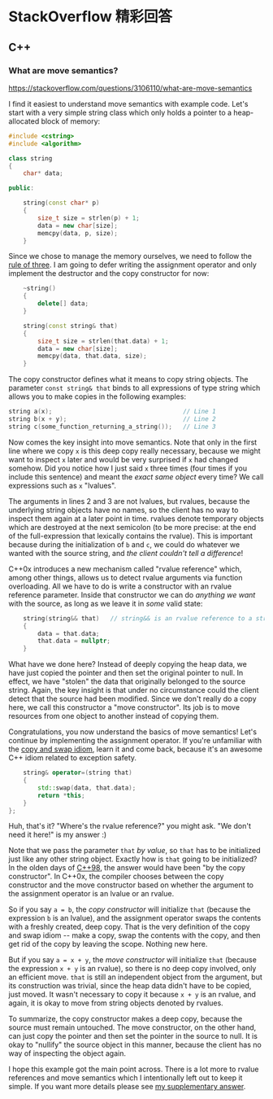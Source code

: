 # StackOverflow 精彩回答

## C++

### What are move semantics?

https://stackoverflow.com/questions/3106110/what-are-move-semantics

I find it easiest to understand move semantics with example code. Let's start with a very simple string class which only holds a pointer to a heap-allocated block of memory:

```cpp
#include <cstring>
#include <algorithm>

class string
{
    char* data;

public:

    string(const char* p)
    {
        size_t size = strlen(p) + 1;
        data = new char[size];
        memcpy(data, p, size);
    }
```

Since we chose to manage the memory ourselves, we need to follow the [rule of three](http://en.wikipedia.org/wiki/Rule_of_three_%28C++_programming%29). I am going to defer writing the assignment operator and only implement the destructor and the copy constructor for now:

```cpp
    ~string()
    {
        delete[] data;
    }

    string(const string& that)
    {
        size_t size = strlen(that.data) + 1;
        data = new char[size];
        memcpy(data, that.data, size);
    }
```

The copy constructor defines what it means to copy string objects. The parameter `const string& that` binds to all expressions of type string which allows you to make copies in the following examples:

```cpp
string a(x);                                    // Line 1
string b(x + y);                                // Line 2
string c(some_function_returning_a_string());   // Line 3
```

Now comes the key insight into move semantics. Note that only in the first line where we copy `x` is this deep copy really necessary, because we might want to inspect `x` later and would be very surprised if `x` had changed somehow. Did you notice how I just said `x` three times (four times if you include this sentence) and meant the *exact same object* every time? We call expressions such as `x` "lvalues".

The arguments in lines 2 and 3 are not lvalues, but rvalues, because the underlying string objects have no names, so the client has no way to inspect them again at a later point in time. rvalues denote temporary objects which are destroyed at the next semicolon (to be more precise: at the end of the full-expression that lexically contains the rvalue). This is important because during the initialization of `b` and `c`, we could do whatever we wanted with the source string, and *the client couldn't tell a difference*!

C++0x introduces a new mechanism called "rvalue reference" which, among other things, allows us to detect rvalue arguments via function overloading. All we have to do is write a constructor with an rvalue reference parameter. Inside that constructor we can do *anything we want* with the source, as long as we leave it in *some* valid state:

```cpp
    string(string&& that)   // string&& is an rvalue reference to a string
    {
        data = that.data;
        that.data = nullptr;
    }
```

What have we done here? Instead of deeply copying the heap data, we have just copied the pointer and then set the original pointer to null. In effect, we have "stolen" the data that originally belonged to the source string. Again, the key insight is that under no circumstance could the client detect that the source had been modified. Since we don't really do a copy here, we call this constructor a "move constructor". Its job is to move resources from one object to another instead of copying them.

Congratulations, you now understand the basics of move semantics! Let's continue by implementing the assignment operator. If you're unfamiliar with the [copy and swap idiom](https://stackoverflow.com/questions/3279543/what-is-the-copy-and-swap-idiom), learn it and come back, because it's an awesome C++ idiom related to exception safety.

```cpp
    string& operator=(string that)
    {
        std::swap(data, that.data);
        return *this;
    }
};
```

Huh, that's it? "Where's the rvalue reference?" you might ask. "We don't need it here!" is my answer :)

Note that we pass the parameter `that` *by value*, so `that` has to be initialized just like any other string object. Exactly how is `that` going to be initialized? In the olden days of [C++98](http://en.wikipedia.org/wiki/C++#Standardization), the answer would have been "by the copy constructor". In C++0x, the compiler chooses between the copy constructor and the move constructor based on whether the argument to the assignment operator is an lvalue or an rvalue.

So if you say `a = b`, the *copy constructor* will initialize `that` (because the expression `b` is an lvalue), and the assignment operator swaps the contents with a freshly created, deep copy. That is the very definition of the copy and swap idiom -- make a copy, swap the contents with the copy, and then get rid of the copy by leaving the scope. Nothing new here.

But if you say `a = x + y`, the *move constructor* will initialize `that` (because the expression `x + y` is an rvalue), so there is no deep copy involved, only an efficient move. `that` is still an independent object from the argument, but its construction was trivial, since the heap data didn't have to be copied, just moved. It wasn't necessary to copy it because `x + y` is an rvalue, and again, it is okay to move from string objects denoted by rvalues.

To summarize, the copy constructor makes a deep copy, because the source must remain untouched. The move constructor, on the other hand, can just copy the pointer and then set the pointer in the source to null. It is okay to "nullify" the source object in this manner, because the client has no way of inspecting the object again.

I hope this example got the main point across. There is a lot more to rvalue references and move semantics which I intentionally left out to keep it simple. If you want more details please see [my supplementary answer](https://stackoverflow.com/a/11540204/179917).
